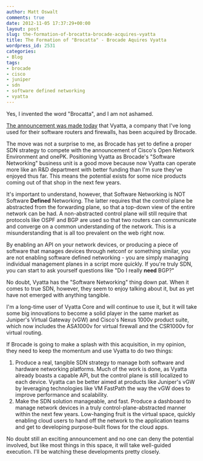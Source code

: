```yaml
---
author: Matt Oswalt
comments: true
date: 2012-11-05 17:37:29+00:00
layout: post
slug: the-formation-of-brocatta-brocade-acquires-vyatta
title: The Formation of "Brocatta" - Brocade Aquires Vyatta
wordpress_id: 2531
categories:
- Blog
tags:
- brocade
- cisco
- juniper
- sdn
- software defined networking
- vyatta
---
```


Yes, I invented the word "Brocatta", and I am not ashamed.

[The announcement was made today](http://kellyherrell.wordpress.com/2012/11/05/vyatta-a-brocade-company/) that Vyatta, a company that I've long used for their software routers and firewalls, has been acquired by Brocade.

The move was not a surprise to me, as Brocade has yet to define a proper SDN strategy to compete with the announcement of Cisco's Open Network Environment and onePK. Positioning Vyatta as Brocade's "Software Networking" business unit is a good move because now Vyatta can operate more like an R&D department with better funding than I'm sure they've enjoyed thus far. This means the potential exists for some nice products coming out of that shop in the next few years.

It's important to understand, however, that Software Networking is NOT Software **Defined** Networking. The latter requires that the control plane be abstracted from the forwarding plane, so that a top-down view of the entire network can be had. A non-abstracted control plane will still require that protocols like OSPF and BGP are used so that two routers can communicate and converge on a common understanding of the network. This is a misunderstanding that is all too prevalent on the web right now.

By enabling an API on your network devices, or producing a piece of software that manages devices through netconf or something similar, you are not enabling software defined networking - you are simply managing individual management planes in a script more quickly. If you're truly SDN, you can start to ask yourself questions like "Do I really **need** BGP?"

No doubt, Vyatta has the "Software Networking" thing down pat. When it comes to true SDN, however, they seem to enjoy talking about it, but as yet have not emerged with anything tangible.

I'm a long-time user of Vyatta Core and will continue to use it, but it will take some big innovations to become a solid player in the same market as Juniper's Virtual Gateway (vGW) and Cisco's Nexus 1000v product suite, which now includes the ASA1000v for virtual firewall and the CSR1000v for virtual routing.

If Brocade is going to make a splash with this acquisition, in my opinion, they need to keep the momentum and use Vyatta to do two things:
	
  1. Produce a real, tangible SDN strategy to manage both software and hardware networking platforms. Much of the work is done, as Vyatta already boasts a capable API, but the control plane is still localized to each device. Vyatta can be better aimed at products like Juniper's vGW by leveraging technologies like VM FastPath the way the vGW does to improve performance and scalability.
  2. Make the SDN solution manageable, and fast. Produce a dashboard to manage network devices in a truly control-plane-abstracted manner within the next few years. Low-hanging fruit is the virtual space, quickly enabling cloud users to hand off the network to the application teams and get to developing purpose-built flows for the cloud apps.

No doubt still an exciting announcement and no one can deny the potential involved, but like most things in this space, it will take well-guided execution. I'll be watching these developments pretty closely.
